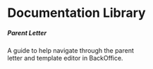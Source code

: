 # Documentation Library
>>>>>
<html>
    <div class="card text-center" style="width: 18rem;">
      <div class="card-body">
        <h5 class="card-title">Parent Letter</h5>
        <p class="card-text">A guide to help navigate through the parent letter and template editor in BackOffice.</p>
        <a href="parentLetterTemplateEditor/index.md" class="bi bi-arrow-right-circle" stretched-link"/>
      </div>
    </div>
</html>